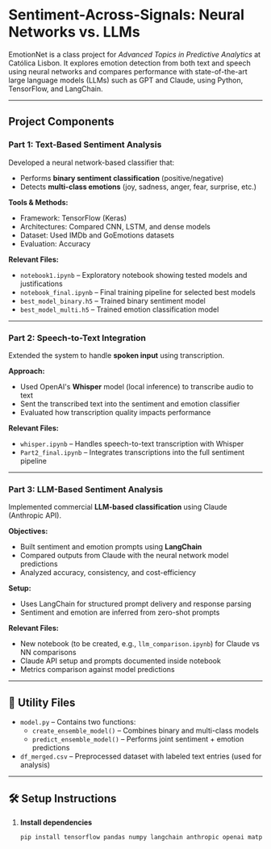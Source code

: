 # Sentiment-Across-Signals: Neural Networks vs. LLMs

EmotionNet is a class project for *Advanced Topics in Predictive Analytics* at Católica Lisbon. It explores emotion detection from both text and speech using neural networks and compares performance with state-of-the-art large language models (LLMs) such as GPT and Claude, using Python, TensorFlow, and LangChain.

---

##  Project Components

### Part 1: Text-Based Sentiment Analysis

Developed a neural network-based classifier that:
- Performs **binary sentiment classification** (positive/negative)
- Detects **multi-class emotions** (joy, sadness, anger, fear, surprise, etc.)

**Tools & Methods:**
- Framework: TensorFlow (Keras)
- Architectures: Compared CNN, LSTM, and dense models
- Dataset: Used IMDb and GoEmotions datasets
- Evaluation: Accuracy

**Relevant Files:**
- `notebook1.ipynb` – Exploratory notebook showing tested models and justifications
- `notebook_final.ipynb` – Final training pipeline for selected best models
- `best_model_binary.h5` – Trained binary sentiment model
- `best_model_multi.h5` – Trained emotion classification model

---

### Part 2: Speech-to-Text Integration

Extended the system to handle **spoken input** using transcription.

**Approach:**
- Used OpenAI's **Whisper** model (local inference) to transcribe audio to text
- Sent the transcribed text into the sentiment and emotion classifier
- Evaluated how transcription quality impacts performance

**Relevant Files:**
- `whisper.ipynb` – Handles speech-to-text transcription with Whisper
- `Part2_final.ipynb` – Integrates transcriptions into the full sentiment pipeline

---

### Part 3: LLM-Based Sentiment Analysis

Implemented commercial **LLM-based classification** using Claude (Anthropic API).

**Objectives:**
- Built sentiment and emotion prompts using **LangChain**
- Compared outputs from Claude with the neural network model predictions
- Analyzed accuracy, consistency, and cost-efficiency

**Setup:**
- Uses LangChain for structured prompt delivery and response parsing
- Sentiment and emotion are inferred from zero-shot prompts

**Relevant Files:**
- New notebook (to be created, e.g., `llm_comparison.ipynb`) for Claude vs NN comparisons
- Claude API setup and prompts documented inside notebook
- Metrics comparison against model predictions

---

## 🧪 Utility Files

- `model.py` – Contains two functions:
  - `create_ensemble_model()` – Combines binary and multi-class models
  - `predict_ensemble_model()` – Performs joint sentiment + emotion predictions
- `df_merged.csv` – Preprocessed dataset with labeled text entries (used for analysis)

---

## 🛠️ Setup Instructions

1. **Install dependencies**
   ```bash
   pip install tensorflow pandas numpy langchain anthropic openai matplotlib
